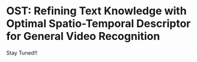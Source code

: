 # OST: Refining Text Knowledge with Optimal Spatio-Temporal Descriptor for General Video Recognition

Stay Tuned!!
